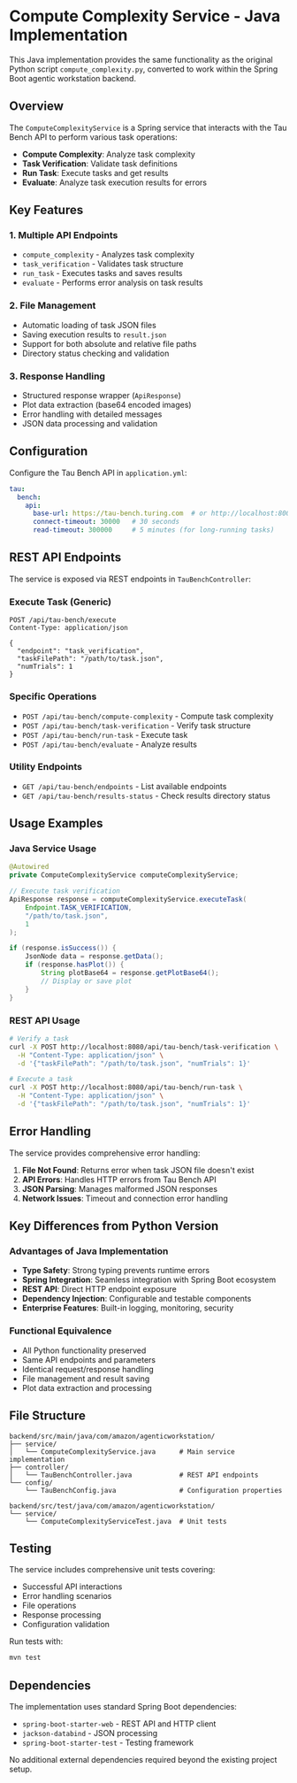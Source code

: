 # Compute Complexity Service - Java Implementation

This Java implementation provides the same functionality as the original Python script `compute_complexity.py`, converted to work within the Spring Boot agentic workstation backend.

## Overview

The `ComputeComplexityService` is a Spring service that interacts with the Tau Bench API to perform various task operations:

- **Compute Complexity**: Analyze task complexity
- **Task Verification**: Validate task definitions  
- **Run Task**: Execute tasks and get results
- **Evaluate**: Analyze task execution results for errors

## Key Features

### 1. Multiple API Endpoints
- `compute_complexity` - Analyzes task complexity
- `task_verification` - Validates task structure
- `run_task` - Executes tasks and saves results
- `evaluate` - Performs error analysis on task results

### 2. File Management
- Automatic loading of task JSON files
- Saving execution results to `result.json`
- Support for both absolute and relative file paths
- Directory status checking and validation

### 3. Response Handling
- Structured response wrapper (`ApiResponse`)
- Plot data extraction (base64 encoded images)
- Error handling with detailed messages
- JSON data processing and validation

## Configuration

Configure the Tau Bench API in `application.yml`:

```yaml
tau:
  bench:
    api:
      base-url: https://tau-bench.turing.com  # or http://localhost:8000 for local development
      connect-timeout: 30000   # 30 seconds
      read-timeout: 300000     # 5 minutes (for long-running tasks)
```

## REST API Endpoints

The service is exposed via REST endpoints in `TauBenchController`:

### Execute Task (Generic)
```
POST /api/tau-bench/execute
Content-Type: application/json

{
  "endpoint": "task_verification",
  "taskFilePath": "/path/to/task.json",
  "numTrials": 1
}
```

### Specific Operations
- `POST /api/tau-bench/compute-complexity` - Compute task complexity
- `POST /api/tau-bench/task-verification` - Verify task structure
- `POST /api/tau-bench/run-task` - Execute task
- `POST /api/tau-bench/evaluate` - Analyze results

### Utility Endpoints
- `GET /api/tau-bench/endpoints` - List available endpoints
- `GET /api/tau-bench/results-status` - Check results directory status

## Usage Examples

### Java Service Usage
```java
@Autowired
private ComputeComplexityService computeComplexityService;

// Execute task verification
ApiResponse response = computeComplexityService.executeTask(
    Endpoint.TASK_VERIFICATION, 
    "/path/to/task.json", 
    1
);

if (response.isSuccess()) {
    JsonNode data = response.getData();
    if (response.hasPlot()) {
        String plotBase64 = response.getPlotBase64();
        // Display or save plot
    }
}
```

### REST API Usage
```bash
# Verify a task
curl -X POST http://localhost:8080/api/tau-bench/task-verification \
  -H "Content-Type: application/json" \
  -d '{"taskFilePath": "/path/to/task.json", "numTrials": 1}'

# Execute a task
curl -X POST http://localhost:8080/api/tau-bench/run-task \
  -H "Content-Type: application/json" \
  -d '{"taskFilePath": "/path/to/task.json", "numTrials": 1}'
```

## Error Handling

The service provides comprehensive error handling:

1. **File Not Found**: Returns error when task JSON file doesn't exist
2. **API Errors**: Handles HTTP errors from Tau Bench API
3. **JSON Parsing**: Manages malformed JSON responses
4. **Network Issues**: Timeout and connection error handling

## Key Differences from Python Version

### Advantages of Java Implementation
- **Type Safety**: Strong typing prevents runtime errors
- **Spring Integration**: Seamless integration with Spring Boot ecosystem  
- **REST API**: Direct HTTP endpoint exposure
- **Dependency Injection**: Configurable and testable components
- **Enterprise Features**: Built-in logging, monitoring, security

### Functional Equivalence
- All Python functionality preserved
- Same API endpoints and parameters
- Identical request/response handling
- File management and result saving
- Plot data extraction and processing

## File Structure

```
backend/src/main/java/com/amazon/agenticworkstation/
├── service/
│   └── ComputeComplexityService.java      # Main service implementation
├── controller/
│   └── TauBenchController.java            # REST API endpoints
└── config/
    └── TauBenchConfig.java                # Configuration properties

backend/src/test/java/com/amazon/agenticworkstation/
└── service/
    └── ComputeComplexityServiceTest.java  # Unit tests
```

## Testing

The service includes comprehensive unit tests covering:
- Successful API interactions
- Error handling scenarios  
- File operations
- Response processing
- Configuration validation

Run tests with:
```bash
mvn test
```

## Dependencies

The implementation uses standard Spring Boot dependencies:
- `spring-boot-starter-web` - REST API and HTTP client
- `jackson-databind` - JSON processing
- `spring-boot-starter-test` - Testing framework

No additional external dependencies required beyond the existing project setup.